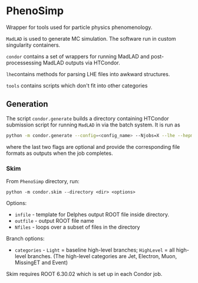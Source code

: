 # PhenoSimp
Wrapper for tools used for particle physics phenomenology.

`MadLAD` is used to generate MC simulation. The software run in custom singularity containers.

`condor` contains a set of wrappers for running MadLAD and
post-processessing MadLAD outputs via HTCondor.

`lhe`contains methods for parsing LHE files into awkward structures.

`tools` contains scripts which don't fit into other categories

## Generation

The script `condor.generate` builds a directory containing HTCondor submission
script for running `MadLAD` in via the batch system.
It is run as
```bash
python -m condor.generate --config=<config_name> --Njobs=X --lhe --hepmc
```
where the last two flags are optional and provide the corresponding file formats
as outputs when the job completes.

### Skim
From `PhenoSimp` directory, run:
```
python -m condor.skim --directory <dir> <options>
```
Options:
* `infile` - template for Delphes output ROOT file inside directory. 
* `outfile` - output ROOT file name
* `Nfiles` - loops over a subset of files in the directory

Branch options:
* `categories` - `Light` = baseline high-level branches; `HighLevel` = all
  high-level branches. (The high-level categories are Jet, Electron, Muon,
  MissingET and Event)

Skim requires ROOT 6.30.02 which is set up in each Condor job.
